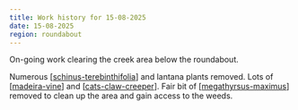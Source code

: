 ```yaml
---
title: Work history for 15-08-2025
date: 15-08-2025
region: roundabout
---
```


On-going work clearing the creek area below the roundabout.

Numerous [[schinus-terebinthifolia]] and lantana plants removed. Lots of [[madeira-vine]] and [[cats-claw-creeper]].  Fair bit of [[megathyrsus-maximus]] removed to clean up the area and gain access to the weeds.

[//begin]: # "Autogenerated link references for markdown compatibility"
[schinus-terebinthifolia]: ../../plants/schinus-terebinthifolia "Schinus Terebinthifolia (Brazilian pepper tree)"
[madeira-vine]: ../../plants/madeira-vine "Madeira vine (Anredera cordifolia)"
[cats-claw-creeper]: ../../plants/cats-claw-creeper "Cat's claw creeper (Dolichandra unguis-cati)"
[megathyrsus-maximus]: ../../plants/megathyrsus-maximus "Megathyrsus maximus (Guinea grass)"
[//end]: # "Autogenerated link references"